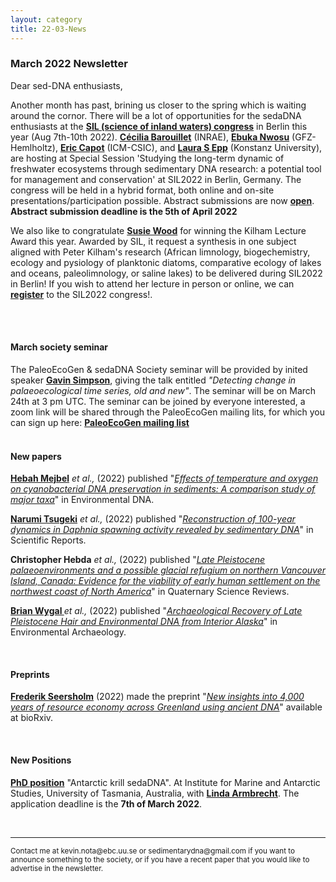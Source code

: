 ```yaml
---
layout: category
title: 22-03-News
---
```


<div class="section">
<h3 class="section-title underline">March 2022 Newsletter</h3>
</div>

<p>Dear sed-DNA enthusiasts,</p>

<div class="intro">
  <p> Another month has past, brining us closer to the spring which is waiting around the cornor. There will be a lot of opportunities for the sedaDNA enthusiasts at the <a href="https://www.sil2022.org" target="_blank"><b>SIL (science of inland waters) congress</b></a> in Berlin this year (Aug 7th-10th 2022). <a href="https://zofiaecaterinataranu.weebly.com" target="_blank"><b> Cécilia Barouillet</b></a> (INRAE),
  <a href="https://zofiaecaterinataranu.weebly.com" target="_blank"><b> Ebuka Nwosu</b></a> (GFZ-Hemlholtz),
  <a href="https://zofiaecaterinataranu.weebly.com" target="_blank"><b> Eric Capot</b></a> (ICM-CSIC), and
  <a href="https://zofiaecaterinataranu.weebly.com" target="_blank"><b> Laura S Epp</b></a> (Konstanz University), are hosting at Special Session 'Studying the long-term dynamic of freshwater ecosystems through sedimentary DNA research: a potential tool for management and conservation' at SIL2022 in Berlin, Germany. The congress will be held in a hybrid format, both online and on-site presentations/participation possible. Abstract submissions are now  <a href="https://www.sil2022.org/registration/abstract-submission/" target="_blank"><b>open</b></a>.<b> Abstract submission deadline is the 5th of April 2022</b></p>

<p>We also like to congratulate <a href="https://www.cawthron.org.nz/our-people/susie-wood/" target="_blank"><b> Susie Wood</b></a> for winning the Kilham Lecture Award this year. Awarded by SIL, it request a synthesis in one subject aligned with Peter Kilham's research (African limnology, biogechemistry, ecology and pysiology of planktonic diatoms, comparative ecology of lakes and oceans, paleolimnology, or saline lakes) to be delivered during SIL2022 in Berlin! If you wish to attend her lecture in person or online, we can <a href="https://www.sil2022.org/registration/registration-fees-onsite-and-online/" target="_blank"><b>register</b></a> to the SIL2022 congress!.</p>

<br>
 <br>
<div class="intro">
<h4 class="section-title underline">March society seminar</h4><p>The PaleoEcoGen & sedaDNA Society seminar will be provided by inited speaker <a href="https://pure.au.dk/portal/en/persons/gavin-simpson(2ce741b1-0f30-4476-b024-aa566e0df996).html" target="_blank"><b>Gavin Simpson</b></a>, giving the talk entitled <i> "Detecting change in palaeoecological time series, old and new"</i>. The seminar will be on March 24th at 3 pm UTC. The seminar can be joined by everyone interested, a zoom link will be shared through the PaleoEcoGen mailing lits, for which you can sign up here:  <a href="https://listserv.unibe.ch/mailman/listinfo/paleoecogen.pages" target="_blank"><b>PaleoEcoGen mailing list</b></a>

<br>
<br>
<div class="intro">
<h4 class="section-title underline">New papers</h4>

<p><a href="https://www.researchgate.net/profile/Hebah-Mejbel" target="_blank"><b>Hebah Mejbel</b></a> <i>et al.,</i> (2022) published "<a href="https://doi.org/10.1002/edn3.289" target="_blank"><u><i>Effects of temperature and oxygen on cyanobacterial DNA preservation in sediments: A comparison study of major taxa</i></u></a>" in Environmental DNA.</p>

<p><a href="https://www.researchgate.net/profile/Narumi-Tsugeki" target="_blank"><b>Narumi Tsugeki</b></a> <i>et al.,</i> (2022) published "<a href="https://doi.org/10.1038/s41598-021-03899-0" target="_blank"><u><i>Reconstruction of 100-year dynamics in Daphnia spawning activity revealed by sedimentary DNA</i></u></a>" in Scientific Reports.</p>

<p><b>Christopher Hebda</b> <i>et al.,</i> (2022) published "<a href="https://doi.org/10.1016/j.quascirev.2022.107388" target="_blank"><u><i>Late Pleistocene palaeoenvironments and a possible glacial refugium on northern Vancouver Island, Canada: Evidence for the viability of early human settlement on the northwest coast of North America</i></u></a>" in Quaternary Science Reviews.</p>

<p><a href="https://www.researchgate.net/profile/Brian-Wygal" target="_blank"><b>Brian Wygal </b></a> <i>et al.,</i> (2022) published "<a href="https://doi.org/10.1080/14614103.2022.2031836" target="_blank"><u><i>Archaeological Recovery of Late Pleistocene Hair and Environmental DNA from Interior Alaska</i></u></a>" in Environmental Archaeology.</p>

<br>
<div class="intro">
<h4 class="section-title underline">Preprints</h4>

<p><a href="https://www.researchgate.net/profile/Frederik-Seersholm" target="_blank"><b>Frederik Seersholm</b></a> (2022) made the preprint "<a href="https://doi.org/10.1101/2022.02.23.480846" target="_blank"><u><i>New insights into 4,000 years of resource economy across Greenland using ancient DNA</i></u></a>" available at bioRxiv.</p>

<br>
<h4 class="section-title underline">New Positions</h4>

<p><a href="https://www.utas.edu.au/research/degrees/available-projects/accordion-projects/science-technology-and-engineering/area/institute-for-marine-and-antarctic-studies/antarctic-krill-sedadna/_nocache" target="_blank"><b>PhD position</b></a> "Antarctic krill sedaDNA". At Institute for Marine and Antarctic Studies, University of Tasmania, Australia, with <a href="https://www.utas.edu.au/profiles/staff/imas/linda-armbrecht" target="_blank"><b>Linda Armbrecht</b></a>. The application deadline is the <b>7th of March 2022</b>.</p>

<br>

<hr />
<p><small>Contact me at kevin.nota@ebc.uu.se or sedimentarydna@gmail.com if you want to announce something to the society, or if you have a recent paper that you would like to advertise in the newsletter.</small></p>
